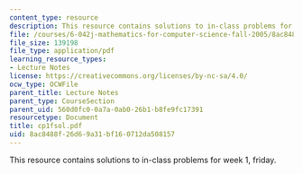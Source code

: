 ```yaml
---
content_type: resource
description: This resource contains solutions to in-class problems for week 1, friday.
file: /courses/6-042j-mathematics-for-computer-science-fall-2005/8ac8488f26d69a31bf160712da508157_cp1fsol.pdf
file_size: 139198
file_type: application/pdf
learning_resource_types:
- Lecture Notes
license: https://creativecommons.org/licenses/by-nc-sa/4.0/
ocw_type: OCWFile
parent_title: Lecture Notes
parent_type: CourseSection
parent_uid: 560d0fc0-0a7a-0ab0-26b1-b8fe9fc17391
resourcetype: Document
title: cp1fsol.pdf
uid: 8ac8488f-26d6-9a31-bf16-0712da508157
---
```

This resource contains solutions to in-class problems for week 1, friday.